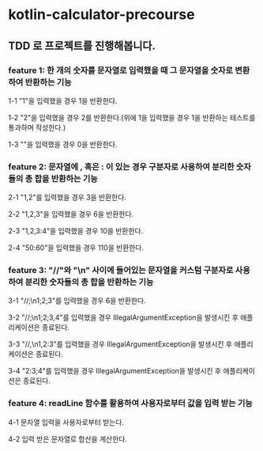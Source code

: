 # kotlin-calculator-precourse

## TDD 로 프로젝트를 진행해봅니다.

### feature 1: 한 개의 숫자를 문자열로 입력했을 때 그 문자열을 숫자로 변환하여 반환하는 기능
1-1 "1"을 입력했을 경우 1을 반환한다.

1-2 "2"을 입력했을 경우 2를 반환한다.(위에 1을 입력했을 경우 1을 반환하는 테스트를 통과하며 작성한다.)

1-3 ""을 입력했을 경우 0을 반환한다.

### feature 2: 문자열에 , 혹은 : 이 있는 경우 구분자로 사용하여 분리한 숫자들의 총 합을 반환하는 기능
2-1 "1,2"를 입력했을 경우 3을 반환한다.

2-2 "1,2,3"을 입력했을 경우 6을 반환한다.

2-3 "1,2,3:4"을 입력했을 경우 10을 반환한다.

2-4 "50:60"을 입력했을 경우 110을 반환한다.

### feature 3: "//"와 "\n" 사이에 들어있는 문자열을 커스텀 구분자로 사용하여 분리한 숫자들의 총 합을 반환하는 기능
3-1 "//;\n1;2;3"를 입력했을 경우 6을 반환한다.

3-2 "//;\n1;2;3,4"를 입력했을 경우 IllegalArgumentException을 발생시킨 후 애플리케이션은 종료된다.

3-3 "//,\n1,2:3"를 입력했을 경우 IllegalArgumentException을 발생시킨 후 애플리케이션은 종료된다.

3-4 "2:3;4"를 입력했을 경우 IllegalArgumentException을 발생시킨 후 애플리케이션은 종료된다.

### feature 4: readLine 함수를 활용하여 사용자로부터 값을 입력 받는 기능
4-1 문자열 입력을 사용자로부터 받는다.

4-2 입력 받은 문자열로 합산을 계산한다.
